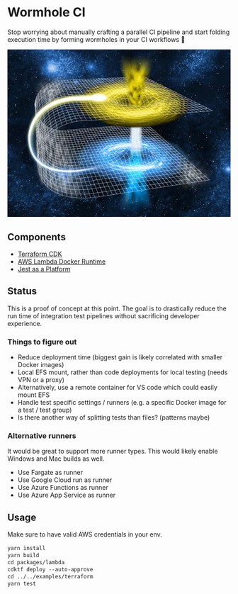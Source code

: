 # Wormhole CI

Stop worrying about manually crafting a parallel CI pipeline and start folding execution time by forming wormholes in your CI workflows 🚀

![wormhole](./wormhole.webp)

## Components

- [Terraform CDK](https://cdk.tf)
- [AWS Lambda Docker Runtime](https://docs.aws.amazon.com/lambda/latest/dg/lambda-images.html)
- [Jest as a Platform](https://www.youtube.com/watch?v=NtjyeojAOBs&ab_channel=ReactiveConf)
## Status

This is a proof of concept at this point. The goal is to drastically reduce the run time of integration test pipelines without sacrificing developer experience.

### Things to figure out

- Reduce deployment time (biggest gain is likely correlated with smaller Docker images)
- Local EFS mount, rather than code deployments for local testing (needs VPN or a proxy)
- Alternatively, use a remote container for VS code which could easily mount EFS
- Handle test specific settings / runners (e.g. a specific Docker image for a test / test group)
- Is there another way of splitting tests than files? (patterns maybe)
### Alternative runners

It would be great to support more runner types. This would likely enable Windows and Mac builds as well.

- Use Fargate as runner
- Use Google Cloud run as runner
- Use Azure Functions as runner
- Use Azure App Service as runner
## Usage

Make sure to have valid AWS credentials in your env.

```
yarn install
yarn build
cd packages/lambda
cdktf deploy --auto-approve
cd ../../examples/terraform
yarn test
```